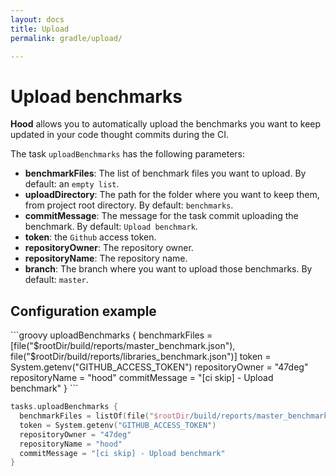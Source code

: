 ```yaml
---
layout: docs
title: Upload
permalink: gradle/upload/

---
```


# Upload benchmarks

**Hood** allows you to automatically upload the benchmarks
you want to keep updated in your code thought commits during the CI.

The task `uploadBenchmarks` has the following parameters:
 - **benchmarkFiles**: The list of benchmark files you want to upload. By default: an `empty list`.
 - **uploadDirectory**: The path for the folder where you want to keep them, from project root directory. By default: `benchmarks`.
 - **commitMessage**: The message for the task commit uploading the benchmark. By default: `Upload benchmark`.
 - **token**: the `Github` access token.
 - **repositoryOwner**: The repository owner.
 - **repositoryName**: The repository name.
 - **branch**: The branch where you want to upload those benchmarks. By default: `master`.

## Configuration example

<fortyseven-codetab data-languages='["Groovy", "Kotlin"]' markdown="block">
 ```groovy
uploadBenchmarks {
  benchmarkFiles = [file("$rootDir/build/reports/master_benchmark.json"), file("$rootDir/build/reports/libraries_benchmark.json")]
  token = System.getenv("GITHUB_ACCESS_TOKEN")
  repositoryOwner = "47deg"
  repositoryName = "hood"
  commitMessage = "[ci skip] - Upload benchmark"
}
```

```kotlin
tasks.uploadBenchmarks {
  benchmarkFiles = listOf(file("$rootDir/build/reports/master_benchmark.json"), file("$rootDir/build/reports/libraries_benchmark.json"))
  token = System.getenv("GITHUB_ACCESS_TOKEN")
  repositoryOwner = "47deg"
  repositoryName = "hood"
  commitMessage = "[ci skip] - Upload benchmark"
}
```
</fortyseven-codetab>
